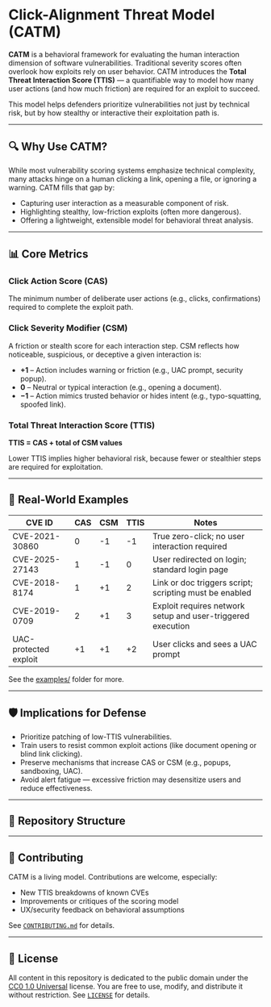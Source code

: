 # Click-Alignment Threat Model (CATM)

**CATM** is a behavioral framework for evaluating the human interaction dimension of software vulnerabilities. Traditional severity scores often overlook how exploits rely on user behavior. CATM introduces the **Total Threat Interaction Score (TTIS)** — a quantifiable way to model how many user actions (and how much friction) are required for an exploit to succeed.

This model helps defenders prioritize vulnerabilities not just by technical risk, but by how stealthy or interactive their exploitation path is.

---

## 🔍 Why Use CATM?

While most vulnerability scoring systems emphasize technical complexity, many attacks hinge on a human clicking a link, opening a file, or ignoring a warning. CATM fills that gap by:

- Capturing user interaction as a measurable component of risk.
- Highlighting stealthy, low-friction exploits (often more dangerous).
- Offering a lightweight, extensible model for behavioral threat analysis.

---

## 📊 Core Metrics

### Click Action Score (CAS)
The minimum number of deliberate user actions (e.g., clicks, confirmations) required to complete the exploit path.

### Click Severity Modifier (CSM)
A friction or stealth score for each interaction step. CSM reflects how noticeable, suspicious, or deceptive a given interaction is:

- **+1** – Action includes warning or friction (e.g., UAC prompt, security popup).
- **0** – Neutral or typical interaction (e.g., opening a document).
- **−1** – Action mimics trusted behavior or hides intent (e.g., typo-squatting, spoofed link).

### Total Threat Interaction Score (TTIS)
**TTIS = CAS + total of CSM values**

Lower TTIS implies higher behavioral risk, because fewer or stealthier steps are required for exploitation.

---

## 🧠 Real-World Examples

| CVE ID          | CAS | CSM | TTIS | Notes                                                       |
|-----------------|-----|-----|------|-------------------------------------------------------------|
| CVE-2021-30860  | 0   | -1  | -1   | True zero-click; no user interaction required               |
| CVE-2025-27143  | 1   | -1  | 0    | User redirected on login; standard login page               |
| CVE-2018-8174   | 1   | +1  | 2    | Link or doc triggers script; scripting must be enabled      |
| CVE-2019-0709   | 2   | +1  | 3    | Exploit requires network setup and user-triggered execution |
| UAC-protected exploit | +1 | +1 | +2 | User clicks and sees a UAC prompt                         |

See the [examples/](./examples) folder for more.

---

## 🛡 Implications for Defense

- Prioritize patching of low-TTIS vulnerabilities.
- Train users to resist common exploit actions (like document opening or blind link clicking).
- Preserve mechanisms that increase CAS or CSM (e.g., popups, sandboxing, UAC).
- Avoid alert fatigue — excessive friction may desensitize users and reduce effectiveness.

---

## 📁 Repository Structure



---

## 🤝 Contributing

CATM is a living model. Contributions are welcome, especially:

- New TTIS breakdowns of known CVEs
- Improvements or critiques of the scoring model
- UX/security feedback on behavioral assumptions

See [`CONTRIBUTING.md`](./CONTRIBUTING.md) for details.

---

## 📜 License

All content in this repository is dedicated to the public domain under the [CC0 1.0 Universal](https://creativecommons.org/publicdomain/zero/1.0/) license. You are free to use, modify, and distribute it without restriction. See [`LICENSE`](./LICENSE) for details.
